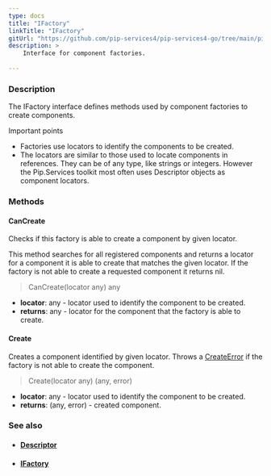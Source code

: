 ```yaml
---
type: docs
title: "IFactory"
linkTitle: "IFactory"
gitUrl: "https://github.com/pip-services4/pip-services4-go/tree/main/pip-services4-commons-go"
description: >
    Interface for component factories.
    
---
```


### Description

The IFactory interface defines methods used by component factories to create components.

Important points

- Factories use locators to identify the components to be created.
- The locators are similar to those used to locate components in references. They can be of any type, like strings or integers. However the Pip.Services toolkit most often uses Descriptor objects as component locators.

### Methods

#### CanCreate
Checks if this factory is able to create a component by given locator.

This method searches for all registered components and returns
a locator for a component it is able to create that matches the given locator.
If the factory is not able to create a requested component it returns nil.

> CanCreate(locator any) any

- **locator**: any - locator used to identify the component to be created.
- **returns**: any - locator for the component that the factory is able to create.


#### Create
Creates a component identified by given locator.
Throws a [CreateError](../create_error) if the factory is not able to create the component.

> Create(locator any) (any, error)

- **locator**: any - locator used to identify the component to be created.
- **returns**: (any, error) - created component.



### See also
- #### [Descriptor](../../refer/descriptor/descriptor)
- #### [IFactory](../ifactory)

